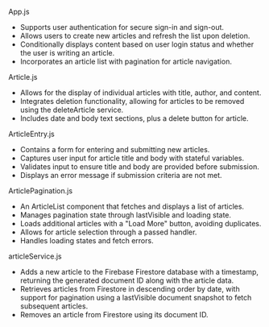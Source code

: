 App.js

- Supports user authentication for secure sign-in and sign-out.
- Allows users to create new articles and refresh the list upon deletion.
- Conditionally displays content based on user login status and whether the user is writing an article.
- Incorporates an article list with pagination for article navigation.

Article.js

- Allows for the display of individual articles with title, author, and content.
- Integrates deletion functionality, allowing for articles to be removed using the deleteArticle service.
- Includes date and body text sections, plus a delete button for article.

ArticleEntry.js

- Contains a form for entering and submitting new articles.
- Captures user input for article title and body with stateful variables.
- Validates input to ensure title and body are provided before submission.
- Displays an error message if submission criteria are not met.

ArticlePagination.js

- An ArticleList component that fetches and displays a list of articles.
- Manages pagination state through lastVisible and loading state.
- Loads additional articles with a "Load More" button, avoiding duplicates.
- Allows for article selection through a passed handler.
- Handles loading states and fetch errors.

articleService.js

- Adds a new article to the Firebase Firestore database with a timestamp, returning the generated document ID along with the article data.
- Retrieves articles from Firestore in descending order by date, with support for pagination using a lastVisible document snapshot to fetch subsequent articles.
- Removes an article from Firestore using its document ID.
